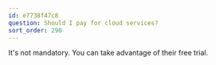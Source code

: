 ```yaml
---
id: e7738f47c8
question: Should I pay for cloud services?
sort_order: 290
---
```


It's not mandatory. You can take advantage of their free trial.